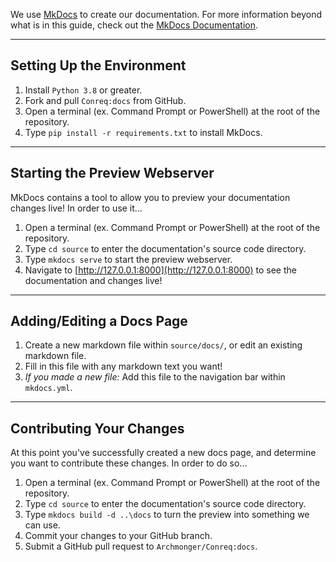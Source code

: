 We use [MkDocs](https://www.mkdocs.org/#overview) to create our documentation. For more information beyond what is in this guide, check out the [MkDocs Documentation](https://www.mkdocs.org/#getting-started).

---

## Setting Up the Environment

1. Install `Python 3.8` or greater.
2. Fork and pull `Conreq:docs` from GitHub.
3. Open a terminal (ex. Command Prompt or PowerShell) at the root of the repository.
4. Type `pip install -r requirements.txt` to install MkDocs.

---

## Starting the Preview Webserver

MkDocs contains a tool to allow you to preview your documentation changes live! In order to use it...

1. Open a terminal (ex. Command Prompt or PowerShell) at the root of the repository.
2. Type `cd source` to enter the documentation's source code directory.
3. Type `mkdocs serve` to start the preview webserver.
4. Navigate to [http://127.0.0.1:8000](http://127.0.0.1:8000) to see the documentation and changes live!

---

## Adding/Editing a Docs Page

1. Create a new markdown file within `source/docs/`, or edit an existing markdown file.
2. Fill in this file with any markdown text you want!
3. _If you made a new file:_ Add this file to the navigation bar within `mkdocs.yml`.

---

## Contributing Your Changes

At this point you've successfully created a new docs page, and determine you want to contribute these changes. In order to do so...

1. Open a terminal (ex. Command Prompt or PowerShell) at the root of the repository.
2. Type `cd source` to enter the documentation's source code directory.
3. Type `mkdocs build -d ..\docs` to turn the preview into something we can use.
4. Commit your changes to your GitHub branch.
5. Submit a GitHub pull request to `Archmonger/Conreq:docs`.
